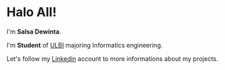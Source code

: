 # Halo All! 

I'm **Salsa Dewinta**.

I'm **Student** of [ULBI](https://www.ulbi.ac.id/) majoring Informatics engineering.

Let's follow my [Linkedin](https://www.linkedin.com/in/salsa-d-14a234212/) account to more informations about my projects.

